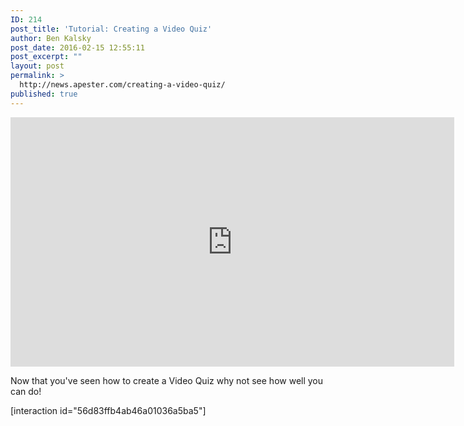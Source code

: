 ```yaml
---
ID: 214
post_title: 'Tutorial: Creating a Video Quiz'
author: Ben Kalsky
post_date: 2016-02-15 12:55:11
post_excerpt: ""
layout: post
permalink: >
  http://news.apester.com/creating-a-video-quiz/
published: true
---
```

<div class="youtube-wrapper">
<iframe width="710" height="399" src="https://www.youtube.com/embed/dg_flJlAszE?rel=0" frameborder="0" allowfullscreen></iframe>
</div>

Now that you've seen how to create a Video Quiz why not see how well you can do!

[interaction id="56d83ffb4ab46a01036a5ba5"]